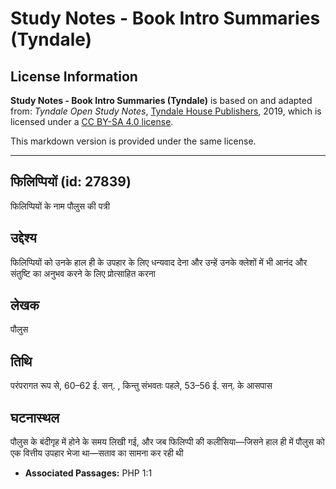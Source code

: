 # Study Notes - Book Intro Summaries (Tyndale)

## License Information

**Study Notes - Book Intro Summaries (Tyndale)** is based on and adapted from: _Tyndale Open Study Notes_, [Tyndale House Publishers](https://tyndaleopenresources.com/), 2019, which is licensed under a [CC BY-SA 4.0 license](https://creativecommons.org/licenses/by-sa/4.0/legalcode.en).

This markdown version is provided under the same license.



--------------------------------

## फिलिप्पियों (id: 27839)

फिलिप्पियों के नाम पौलुस की पत्री

उद्देश्य
--------

फिलिप्पियों को उनके हाल ही के उपहार के लिए धन्यवाद देना और उन्हें उनके क्लेशों में भी आनंद और संतुष्टि का अनुभव करने के लिए प्रोत्साहित करना

लेखक
----

पौलुस

तिथि
----

परंपरागत रूप से, 60–62 ई. सन्. , किन्तु संभवतः पहले, 53–56 ई. सन्. के आसपास

घटनास्थल
--------

पौलुस के बंदीगृह में होने के समय लिखी गई, और जब फिलिप्पी की कलीसिया—जिसने हाल ही में पौलुस को एक वित्तीय उपहार भेजा था—सताव का सामना कर रही थी

* **Associated Passages:** PHP 1:1

